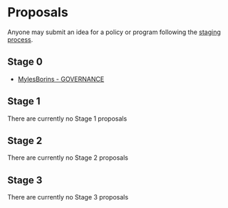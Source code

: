 # Proposals

Anyone may submit an idea for a policy or program following the [staging process](../STAGING_PROCESS.md).

## Stage 0

* [MylesBorins - GOVERNANCE](mylesborins-GOVERNANCE.md)

## Stage 1

There are currently no Stage 1 proposals

## Stage 2

There are currently no Stage 2 proposals

## Stage 3

There are currently no Stage 3 proposals
